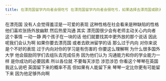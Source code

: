 ```yaml
---
title: 在漂亮国留学内向者会很吃亏 在漂亮国留学内向者会很吃亏，如果选择去漂亮国或欧洲留学外向的留学生可能会有更多优待
---
```

在漂亮国
没有人会觉得羞涩是一可爱的表现
这种性格在社会看来是种缺陷的性格
他们喜欢张扬外放幽默
然后热爱沟通
其实
漂亮国很少会有老师主动关心内向者
这个事情
一动一静
两个孩子在一块的话
他们就要找其中更外放的那个说话
因此呢我们会认为啊
如果你要去漂亮国
或者去欧洲留学的话
那么过于内向
对你来说是个不好的表现
过于内向对你的学习是有伤害的
你要这么理解啊
为什么很多国外大学
他会鼓励同学们去组队去完成任务
因为他们认为
沟通能力和你的学业能力一样
是你成功的必要因素
所以各位就
不要每天涉恐
涉恐涉恐
你看这个琴琴在英国
我这么说吧
英国留下来的概率不高
但如果有人能留下来
琴琴一定比你更有可能留下来
因为他足够外向啊
